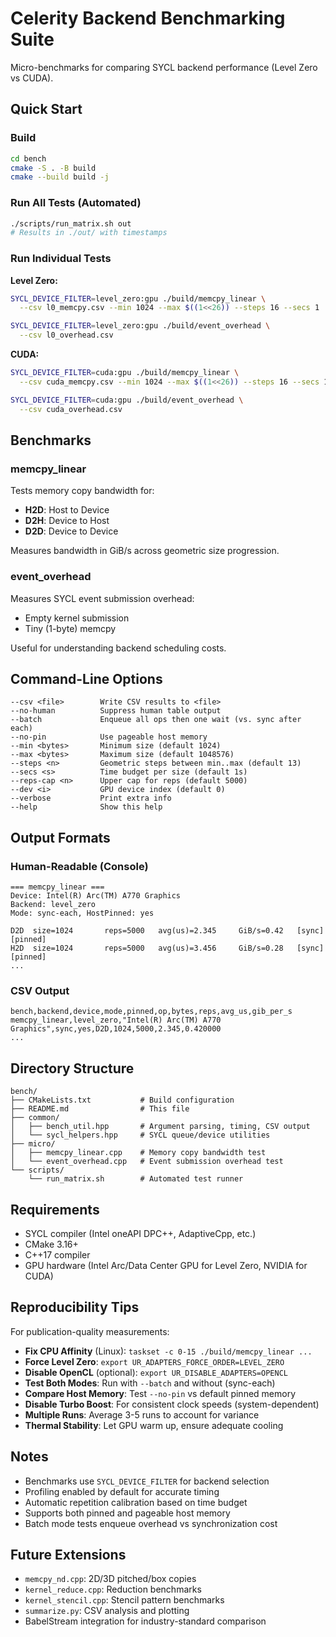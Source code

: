 # Celerity Backend Benchmarking Suite

Micro-benchmarks for comparing SYCL backend performance (Level Zero vs CUDA).

## Quick Start

### Build
```bash
cd bench
cmake -S . -B build
cmake --build build -j
```

### Run All Tests (Automated)
```bash
./scripts/run_matrix.sh out
# Results in ./out/ with timestamps
```

### Run Individual Tests

**Level Zero:**
```bash
SYCL_DEVICE_FILTER=level_zero:gpu ./build/memcpy_linear \
  --csv l0_memcpy.csv --min 1024 --max $((1<<26)) --steps 16 --secs 1

SYCL_DEVICE_FILTER=level_zero:gpu ./build/event_overhead \
  --csv l0_overhead.csv
```

**CUDA:**
```bash
SYCL_DEVICE_FILTER=cuda:gpu ./build/memcpy_linear \
  --csv cuda_memcpy.csv --min 1024 --max $((1<<26)) --steps 16 --secs 1

SYCL_DEVICE_FILTER=cuda:gpu ./build/event_overhead \
  --csv cuda_overhead.csv
```

## Benchmarks

### memcpy_linear
Tests memory copy bandwidth for:
- **H2D**: Host to Device
- **D2H**: Device to Host  
- **D2D**: Device to Device

Measures bandwidth in GiB/s across geometric size progression.

### event_overhead
Measures SYCL event submission overhead:
- Empty kernel submission
- Tiny (1-byte) memcpy

Useful for understanding backend scheduling costs.

## Command-Line Options

```
--csv <file>        Write CSV results to <file>
--no-human          Suppress human table output
--batch             Enqueue all ops then one wait (vs. sync after each)
--no-pin            Use pageable host memory
--min <bytes>       Minimum size (default 1024)
--max <bytes>       Maximum size (default 1048576)
--steps <n>         Geometric steps between min..max (default 13)
--secs <s>          Time budget per size (default 1s)
--reps-cap <n>      Upper cap for reps (default 5000)
--dev <i>           GPU device index (default 0)
--verbose           Print extra info
--help              Show this help
```

## Output Formats

### Human-Readable (Console)
```
=== memcpy_linear ===
Device: Intel(R) Arc(TM) A770 Graphics
Backend: level_zero
Mode: sync-each, HostPinned: yes

D2D  size=1024       reps=5000   avg(us)=2.345     GiB/s=0.42   [sync] [pinned]
H2D  size=1024       reps=5000   avg(us)=3.456     GiB/s=0.28   [sync] [pinned]
...
```

### CSV Output
```csv
bench,backend,device,mode,pinned,op,bytes,reps,avg_us,gib_per_s
memcpy_linear,level_zero,"Intel(R) Arc(TM) A770 Graphics",sync,yes,D2D,1024,5000,2.345,0.420000
...
```

## Directory Structure

```
bench/
├── CMakeLists.txt           # Build configuration
├── README.md                # This file
├── common/
│   ├── bench_util.hpp       # Argument parsing, timing, CSV output
│   └── sycl_helpers.hpp     # SYCL queue/device utilities
├── micro/
│   ├── memcpy_linear.cpp    # Memory copy bandwidth test
│   └── event_overhead.cpp   # Event submission overhead test
└── scripts/
    └── run_matrix.sh        # Automated test runner
```

## Requirements

- SYCL compiler (Intel oneAPI DPC++, AdaptiveCpp, etc.)
- CMake 3.16+
- C++17 compiler
- GPU hardware (Intel Arc/Data Center GPU for Level Zero, NVIDIA for CUDA)

## Reproducibility Tips

For publication-quality measurements:

- **Fix CPU Affinity** (Linux): `taskset -c 0-15 ./build/memcpy_linear ...`
- **Force Level Zero**: `export UR_ADAPTERS_FORCE_ORDER=LEVEL_ZERO`
- **Disable OpenCL** (optional): `export UR_DISABLE_ADAPTERS=OPENCL`
- **Test Both Modes**: Run with `--batch` and without (sync-each)
- **Compare Host Memory**: Test `--no-pin` vs default pinned memory
- **Disable Turbo Boost**: For consistent clock speeds (system-dependent)
- **Multiple Runs**: Average 3-5 runs to account for variance
- **Thermal Stability**: Let GPU warm up, ensure adequate cooling

## Notes

- Benchmarks use `SYCL_DEVICE_FILTER` for backend selection
- Profiling enabled by default for accurate timing
- Automatic repetition calibration based on time budget
- Supports both pinned and pageable host memory
- Batch mode tests enqueue overhead vs synchronization cost

## Future Extensions

- `memcpy_nd.cpp`: 2D/3D pitched/box copies
- `kernel_reduce.cpp`: Reduction benchmarks
- `kernel_stencil.cpp`: Stencil pattern benchmarks
- `summarize.py`: CSV analysis and plotting
- BabelStream integration for industry-standard comparison
